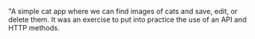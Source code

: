 "A simple cat app where we can find images of cats and save, edit, or delete them.
It was an exercise to put into practice the use of an API and HTTP methods.
